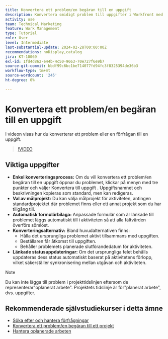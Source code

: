```yaml
---
title: Konvertera ett problem/en begäran till en uppgift
description: Konvertera smidigt problem till uppgifter i Workfront med redigerbara namn, smidig bifogad fil, flexibelt projekturval, konverteringsalternativ och synkroniserade statusuppdateringar för smidiga arbetsflöden.
activity: use
team: Technical Marketing
feature: Work Management
type: Tutorial
role: User
level: Intermediate
last-substantial-update: 2024-02-28T00:00:00Z
recommendations: noDisplay,catalog
jira: KT-10069
exl-id: 1fd4d862-e44b-4c50-9663-70e727f6e9b7
source-git-commit: bbdf99c6bc1be714077fd94fc3f8325394de36b3
workflow-type: tm+mt
source-wordcount: '245'
ht-degree: 0%

---
```


# Konvertera ett problem/en begäran till en uppgift

I videon visas hur du konverterar ett problem eller en förfrågan till en uppgift.

>[!VIDEO](https://video.tv.adobe.com/v/3427605/?quality=12&learn=on&enablevpops=1)

## Viktiga uppgifter

* **Enkel konverteringsprocess:** Om du vill konvertera ett problem/en begäran till en uppgift öppnar du problemet, klickar på menyn med tre punkter och väljer Konvertera till uppgift &#x200B;. Uppgiftsnamnet och beskrivningen kopieras som standard, men kan redigeras. &#x200B;
* **Val av målprojekt:** Du kan välja målprojekt för aktiviteten, antingen standardprojektet där problemet finns eller ett annat projekt som du har tillgång till. &#x200B;
* **Automatisk formulärbilaga:** Anpassade formulär som är länkade till problemet läggs automatiskt till i aktiviteten så att alla fältvärden överförs sömlöst. &#x200B;
* **Konverteringsalternativ:** Bland huvudalternativen finns:
   * Hålla det ursprungliga problemet aktivt tillsammans med uppgiften. &#x200B;
   * Beställaren får åtkomst till uppgiften. &#x200B;
   * Behåller problemets planerade slutförandedatum för aktiviteten. &#x200B;
* **Länkade statusuppdateringar:** Om det ursprungliga felet behålls uppdateras dess status automatiskt baserat på aktivitetens förlopp, vilket säkerställer synkronisering mellan utgåvan och aktiviteten. &#x200B;


>[!NOTE]
>
>Du kan inte lägga till problem i projekttidslinjen eftersom de representerar&quot;oplanerat arbete&quot;. Projektets tidslinje är för&quot;planerat arbete&quot;, dvs. uppgifter.

## Rekommenderade självstudiekurser i detta ämne

* [Söka efter och hantera förfrågningar](/help/manage-work/issues-requests/find-requests.md)
* [Konvertera ett problem/en begäran till ett projekt](/help/manage-work/issues-requests/create-a-project-from-a-request.md)
* [Hantera oplanerade arbeten](/help/manage-work/issues-requests/handle-unplanned-work.md)


